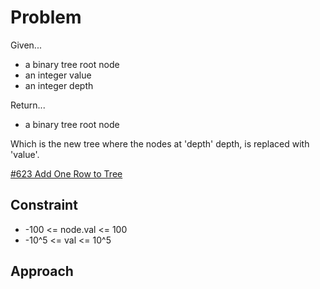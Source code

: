 
# Problem
Given...
- a binary tree root node
- an integer value
- an integer depth

Return...
- a binary tree root node

Which is the new tree where the nodes at 'depth' depth, is replaced with 'value'.

[\#623 Add One Row to Tree](https://leetcode.com/problems/add-one-row-to-tree/description/?envType=daily-question&envId=2024-04-16)

## Constraint
- -100 <= node.val <= 100
- -10^5 <= val <= 10^5 

## Approach
